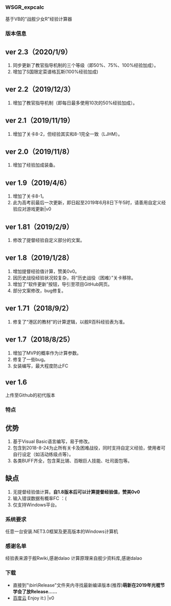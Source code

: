 ### WSGR_expcalc
基于VB的“战舰少女R”经验计算器
### 版本信息
## ver 2.3（2020/1/9）
1. 同步更新了教官指导机制的三个等级（即50%、75%、100%经验加成）。
2. 增加了S国限定菜谱格瓦斯(100%经验加成)
## ver 2.2（2019/12/3）
1. 增加了教官指导机制（即每日最多使用10次的50%经验加成）。
## ver 2.1（2019/11/19）
1. 增加了关卡8-2，但经验其实和8-1完全一致（LJHM）。
## ver 2.0（2019/11/8）
1. 增加了经验加成装备。
## ver 1.9（2019/4/6）
1. 增加了关卡8-1。
2. 此为高考前最后一次更新，即日起至2019年6月8日下午5时，请善用自定义经验应对游戏更新|v0
## ver 1.81（2019/2/9）
1. 修改了提督经验自定义部分的文案。
## ver 1.8（2019/1/28）
1. 增加提督经验值计算，赞美0v0。
2. 因历史战役经验状况较复杂，将“历史战役（困难）”关卡移除。
3. 增加了“软件更新”按钮，导引至项目GitHub网页。
4. 部分文案修改，bug修复。
## ver 1.71（2018/9/2）
1. 修复了“港区的教材”的计算逻辑，以舰R百科经验表为准。
## ver 1.7（2018/8/25）
1. 增加了MVP的概率作为计算参数。
2. 修复了一些bug。
3. 女装编写，最大程度防止FC
## ver 1.6
上传至Github的初代版本
### 特点
## 优势
1. 基于Visual Basic语言编写，易于修改。
2. 包含到2018-8-24为止所有关卡及困难战役，同时支持自定义经验，使用者可自行设定（如活动练级点等）。
3. 各类BUFF齐全，包含莱比锡、百眼巨人技能、吐司面包等。
## 缺点
1. 无提督经验值计算。**自1.8版本后可以计算提督经验值，赞美0v0**
2. 输入错误数据有概率FC ：(
3. 仅支持Windows平台。
### 系统要求
任意一台安装.NET3.0框架及更高版本的Windows计算机
### 感谢名单
 经验表来源于舰Rwiki,感谢dalao
 计算原理来自舰少资料库,感谢dalao
### 下载
- 直接到"\bin\Release\"文件夹内寻找最新编译版本(推荐)**萌新在2019年光棍节学会了放Release……**
- [百度云](https://pan.baidu.com/s/1_rFDiBhbmew01EnYVltsfQ)
 Enjoy it:) |v0

